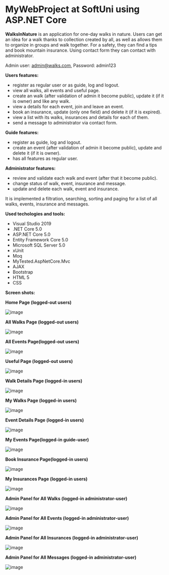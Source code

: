 # MyWebProject at SoftUni using ASP.NET Core

**WalksInNature** is an application for one-day walks in nature. Users can get an idea for a walk thanks to collection created by all, as well as allows them to organize in groups and walk together. For a safety, they can find a tips and book mountain insurance. Using contact form they can contact with administrator.  

Admin user: admin@walks.com, Password: admin123

**Users features:**
- register as regular user or as guide, log and logout.
- view all walks, all events and useful page.
- create an walk (after validation of admin it become public), update it (if it is owner) and like any walk.
- view a details for each event, join and leave an event.
- book an insurance, update (only one field) and delete it (if it is expired).
- view a list with its walks, insurances and details for each of them.
- send a message to administrator via contact form.

**Guide features:**
- register as guide, log and logout.	
- create an event (after validation of admin it become public), update and delete it (if it is owner).
- has all features as regular user.

**Administrator features:**
- review and validate each walk and event (after that it become public).
- change status of walk, event, insurance and message.	
- update and delete each walk, event and insurance.

It is implemented a filtration, searching, sorting and paging for a list of all walks, events, insurance and messages. 

**Used techologies and tools:**
- Visual Studio 2019
- .NET Core 5.0
- ASP.NET Core 5.0
- Entity Framework Core 5.0
- Microsoft SQL Server 5.0
- xUnit
- Moq
- MyTested.AspNetCore.Mvc
- AJAX
- Bootstrap
- HTML 5
- CSS

**Screen shots:**

**Home Page (logged-out users)**

![image](https://user-images.githubusercontent.com/86654801/129521575-3866267f-90c1-4561-92d7-8f91c83c5596.png)

**All Walks Page (logged-out users)**

![image](https://user-images.githubusercontent.com/86654801/129210131-a28af660-ba64-496b-a646-894f3f821709.png)

**All Events Page(logged-out users)**

![image](https://user-images.githubusercontent.com/86654801/129210460-05326828-692d-4512-82e1-4302bfc49eb5.png)

**Useful Page (logged-out users)**

![image](https://user-images.githubusercontent.com/86654801/129203966-6e56e04e-7cde-46b7-ac4e-aaffffdc7507.png)

**Walk Details Page (logged-in users)**

![image](https://user-images.githubusercontent.com/86654801/129202074-18e5db41-e267-4716-a957-df84a39c3340.png)

**My Walks Page (logged-in users)**

![image](https://user-images.githubusercontent.com/86654801/129206058-77964cae-c107-4be5-84bb-4e31618c1733.png)

**Event Details Page (logged-in users)**

![image](https://user-images.githubusercontent.com/86654801/129203159-41eaafb0-ddf3-46a1-8580-7a79b3ce4454.png)

**My Events Page(logged-in guide-user)**

![image](https://user-images.githubusercontent.com/86654801/129203409-d098c36c-198d-4ca0-81bf-e5b6c74969bd.png)

**Book Insurance Page(logged-in users)**

![image](https://user-images.githubusercontent.com/86654801/129213140-b50fddf0-1c3b-4266-a2cd-061bb7c1c301.png)

**My Insurances Page (logged-in users)**

![image](https://user-images.githubusercontent.com/86654801/129206419-86ab629a-02b2-4730-989c-9cd23ab5af53.png)

**Admin Panel for All Walks (logged-in administrator-user)**

![image](https://user-images.githubusercontent.com/86654801/129520132-333712d8-02ee-4e71-93c7-a13046c0d29e.png)

**Admin Panel for All Events (logged-in administrator-user)**

![image](https://user-images.githubusercontent.com/86654801/129520410-a6a45d8e-197c-4c8a-b2cc-b6291b3117c3.png)

**Admin Panel for All Insurances (logged-in administrator-user)**

![image](https://user-images.githubusercontent.com/86654801/129520556-b15d5b51-e172-4184-b585-2a2059eadb04.png)

**Admin Panel for All Messages (logged-in administrator-user)**

![image](https://user-images.githubusercontent.com/86654801/129520696-e649acd0-7168-472e-9010-4bce8770913c.png)




